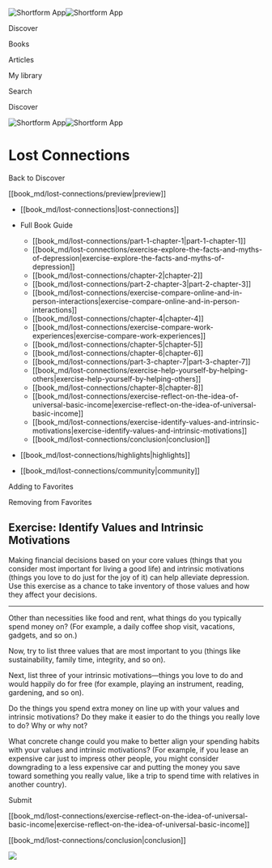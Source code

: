 ![Shortform App](/img/logo.36a2399e.svg)![Shortform App](/img/logo-dark.70c1b072.svg)

Discover

Books

Articles

My library

Search

Discover

![Shortform App](/img/logo.36a2399e.svg)![Shortform App](/img/logo-dark.70c1b072.svg)

# Lost Connections

Back to Discover

[[book_md/lost-connections/preview|preview]]

  * [[book_md/lost-connections|lost-connections]]
  * Full Book Guide

    * [[book_md/lost-connections/part-1-chapter-1|part-1-chapter-1]]
    * [[book_md/lost-connections/exercise-explore-the-facts-and-myths-of-depression|exercise-explore-the-facts-and-myths-of-depression]]
    * [[book_md/lost-connections/chapter-2|chapter-2]]
    * [[book_md/lost-connections/part-2-chapter-3|part-2-chapter-3]]
    * [[book_md/lost-connections/exercise-compare-online-and-in-person-interactions|exercise-compare-online-and-in-person-interactions]]
    * [[book_md/lost-connections/chapter-4|chapter-4]]
    * [[book_md/lost-connections/exercise-compare-work-experiences|exercise-compare-work-experiences]]
    * [[book_md/lost-connections/chapter-5|chapter-5]]
    * [[book_md/lost-connections/chapter-6|chapter-6]]
    * [[book_md/lost-connections/part-3-chapter-7|part-3-chapter-7]]
    * [[book_md/lost-connections/exercise-help-yourself-by-helping-others|exercise-help-yourself-by-helping-others]]
    * [[book_md/lost-connections/chapter-8|chapter-8]]
    * [[book_md/lost-connections/exercise-reflect-on-the-idea-of-universal-basic-income|exercise-reflect-on-the-idea-of-universal-basic-income]]
    * [[book_md/lost-connections/exercise-identify-values-and-intrinsic-motivations|exercise-identify-values-and-intrinsic-motivations]]
    * [[book_md/lost-connections/conclusion|conclusion]]
  * [[book_md/lost-connections/highlights|highlights]]
  * [[book_md/lost-connections/community|community]]



Adding to Favorites 

Removing from Favorites 

## Exercise: Identify Values and Intrinsic Motivations

Making financial decisions based on your core values (things that you consider most important for living a good life) and intrinsic motivations (things you love to do just for the joy of it) can help alleviate depression. Use this exercise as a chance to take inventory of those values and how they affect your decisions.

* * *

Other than necessities like food and rent, what things do you typically spend money on? (For example, a daily coffee shop visit, vacations, gadgets, and so on.)

Now, try to list three values that are most important to you (things like sustainability, family time, integrity, and so on).

Next, list three of your intrinsic motivations—things you love to do and would happily do for free (for example, playing an instrument, reading, gardening, and so on).

Do the things you spend extra money on line up with your values and intrinsic motivations? Do they make it easier to do the things you really love to do? Why or why not?

What concrete change could you make to better align your spending habits with your values and intrinsic motivations? (For example, if you lease an expensive car just to impress other people, you might consider downgrading to a less expensive car and putting the money you save toward something you really value, like a trip to spend time with relatives in another country).

Submit 

[[book_md/lost-connections/exercise-reflect-on-the-idea-of-universal-basic-income|exercise-reflect-on-the-idea-of-universal-basic-income]]

[[book_md/lost-connections/conclusion|conclusion]]

![](https://bat.bing.com/action/0?ti=56018282&Ver=2&mid=e60fe6e9-04ec-49bd-a15f-7b6d684ed60b&sid=f30c5e70639211ee87d33f0876d93783&vid=f30c9700639211eeb3a75d830392c94f&vids=0&msclkid=N&pi=0&lg=en-US&sw=800&sh=600&sc=24&nwd=1&tl=Shortform%20%7C%20Book&p=https%3A%2F%2Fwww.shortform.com%2Fapp%2Fbook%2Flost-connections%2Fexercise-identify-values-and-intrinsic-motivations&r=&lt=421&evt=pageLoad&sv=1&rn=889916)
